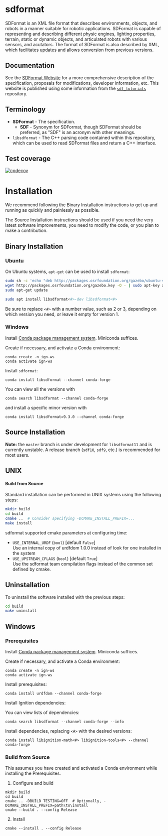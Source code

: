 # sdformat

SDFormat is an XML file format that describes environments, objects, and robots
in a manner suitable for robotic applications. SDFormat is capable of representing
and describing different physic engines, lighting properties, terrain, static
or dynamic objects, and articulated robots with various sensors, and acutators.
The format of SDFormat is also described by XML, which facilitates updates and
allows conversion from previous versions.

## Documentation

See the [SDFormat Website](http://sdformat.org/) for a more comprehensive
description of the specification, proposals for modifications, developer
information, etc.
This website is published using some information from the
[`sdf_tutorials`](https://github.com/osrf/sdf_tutorials) repository.

<!--
TODO(eric.cousineau): Move installation instructions to sdf_tutorials, and link
there?
TODO(eric.cousineau): Move terminology section to sdf_tutorials?
-->

## Terminology

* **SDFormat** - The specification.
    * **SDF** - Synonym for SDFormat, though SDFormat should be preferred, as
      "SDF" is an acronym with other meanings.
* `libsdformat` - The C++ parsing code contained within this repository,
  which can be used to read SDFormat files and return a C++ interface.

## Test coverage

<!-- Note: The branch name in the codecov URL should be updated when forward porting -->
[![codecov](https://codecov.io/gh/ignitionrobotics/sdformat/branch/sdf11/graph/badge.svg)](https://codecov.io/gh/ignitionrobotics/sdformat/branch/sdf11)

# Installation

We recommend following the Binary Installation instructions to get up and running as quickly and painlessly as possible.

The Source Installation instructions should be used if you need the very latest software improvements, you need to modify the code, or you plan to make a contribution.

## Binary Installation

### Ubuntu

On Ubuntu systems, `apt-get` can be used to install `sdformat`:
```sh
sudo sh -c 'echo "deb http://packages.osrfoundation.org/gazebo/ubuntu-stable `lsb_release -cs` main" > /etc/apt/sources.list.d/gazebo-stable.list'
wget http://packages.osrfoundation.org/gazebo.key -O - | sudo apt-key add -
sudo apt-get update

sudo apt install libsdformat<#>-dev libsdformat<#>
```

Be sure to replace `<#>` with a number value, such as 2 or 3, depending on
which version you need, or leave it empty for version 1.

### Windows

Install [Conda package management system](https://docs.conda.io/projects/conda/en/latest/user-guide/install/download.html).
Miniconda suffices.

Create if necessary, and activate a Conda environment:
```
conda create -n ign-ws
conda activate ign-ws
```

Install `sdformat`:
```
conda install libsdformat --channel conda-forge
```

You can view all the versions with
```
conda search libsdformat --channel conda-forge
```

and install a specific minor version with
```
conda install libsdformat=9.3.0 --channel conda-forge
```

## Source Installation


**Note:** the `master` branch is under development for `libsdformat11` and is
currently unstable. A release branch (`sdf10`, `sdf9`, etc.) is recommended
for most users.

## UNIX

#### Build from Source

Standard installation can be performed in UNIX systems using the following
steps:

```sh
mkdir build
cd build
cmake ..  # Consider specifying -DCMAKE_INSTALL_PREFIX=...
make install
```

sdformat supported cmake parameters at configuring time:

* `USE_INTERNAL_URDF` (`bool`) [default `False`] <br/>
  Use an internal copy of urdfdom 1.0.0 instead of look for one
  installed in the system
* `USE_UPSTREAM_CFLAGS` (`bool`) [default `True`] <br/>
  Use the sdformat team compilation flags instead of the common set defined
  by cmake.

## Uninstallation

To uninstall the software installed with the previous steps:

```sh
cd build
make uninstall
```

## Windows

### Prerequisites

Install [Conda package management system](https://docs.conda.io/projects/conda/en/latest/user-guide/install/download.html).
Miniconda suffices.

Create if necessary, and activate a Conda environment:
```
conda create -n ign-ws
conda activate ign-ws
```

Install prerequisites:
```
conda install urdfdom --channel conda-forge
```

Install Ignition dependencies:

You can view lists of dependencies:
```
conda search libsdformat --channel conda-forge --info
```

Install dependencies, replacing `<#>` with the desired versions:
```
conda install libignition-math<#> libignition-tools<#> --channel conda-forge
```

### Build from Source

This assumes you have created and activated a Conda environment while installing the Prerequisites.

1. Configure and build
  ```
  mkdir build
  cd build
  cmake .. -DBUILD_TESTING=OFF  # Optionally, -DCMAKE_INSTALL_PREFIX=path\to\install
  cmake --build . --config Release
  ```

2. Install
  ```
  cmake --install . --config Release
  ```
